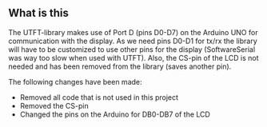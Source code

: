 ## What is this

The UTFT-library makes use of Port D (pins D0-D7) on the Arduino UNO for communication with the display. As we need pins D0-D1 for tx/rx the library will have to be customized to use other pins for the display (SoftwareSerial was way too slow when used with UTFT). Also, the CS-pin of the LCD is not needed and has been removed from the library (saves another pin).

The following changes have been made:
- Removed all code that is not used in this project
- Removed the CS-pin
- Changed the pins on the Arduino for DB0-DB7 of the LCD

